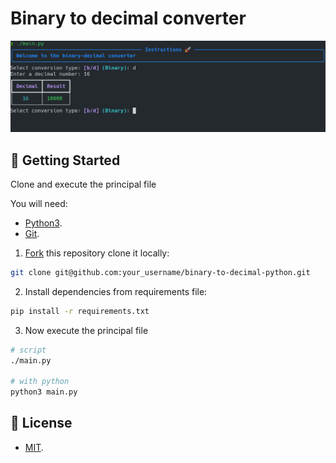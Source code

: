 # Binary to decimal converter

![screenshot](./doc/screenshot.png)

## 🚀 Getting Started
Clone and execute the principal file

You will need:

- [Python3](https://www.python.org/downloads/).
- [Git](https://git-scm.com/).

1. [Fork](https://github.com/EduardYan/binary-to-decimal-python.git) this repository clone it locally:


```bash
git clone git@github.com:your_username/binary-to-decimal-python.git
```

2. Install dependencies from requirements file:

```bash
pip install -r requirements.txt
```

3. Now execute the principal file
```bash
# script
./main.py

# with python
python3 main.py
```


## 🔑 License

- [MIT](https://github.com/EduardYan/binary-to-decimal-python/blod/main/LICENSE).